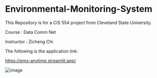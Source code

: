 # Environmental-Monitoring-System

This Repository is for a CIS 554 project from Cleveland State University.

Course : Data Comm Net

Instructor : Zicheng Chi

The following is the application link:

https://ems-anytime.streamlit.app/

![image](https://user-images.githubusercontent.com/53350799/234112315-426b2a31-280f-4a3d-9899-0c51b58e54e0.png)
